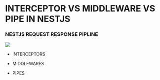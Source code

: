 <h1> INTERCEPTOR VS MIDDLEWARE VS PIPE IN NESTJS </h1>
<h3> NESTJS REQUEST RESPONSE PIPLINE </h3>
<img src="https://i.stack.imgur.com/2lFhd.jpg"> 
<ul>
  <li> 
    <p> INTERCEPTORS </p>
    <p> </p>
  </li>
  <li> 
    <p> MIDDLEWARES </p>
    <p> </p>
  </li>
  <li> 
    <p> PIPES </p>
    <p> </p>
  </li>
</ul>
